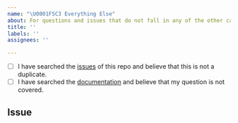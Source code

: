 ```yaml
---
name: "\U0001F5C3 Everything Else"
about: For questions and issues that do not fall in any of the other categories.
title: ''
labels: ''
assignees: ''

---
```


<!-- Describe your question and issue here. This space is meant to be used for general questions that are neither bugs nor feature requests. If you're looking for help or support, please post on the forum instead: https://forum.aceofwork.net/ -->


<!-- Checked checkbox should look like this: [x] -->
- [ ] I have searched the [issues](https://github.com/aceofwork/aceofwork/issues) of this repo and believe that this is not a duplicate.
- [ ] I have searched the [documentation](https://docs.aceofwork.net/en/latest/) and believe that my question is not covered.

## Issue
<!-- Now feel free to write your issue, but please be descriptive! Thanks again 🙌 ❤️ -->

